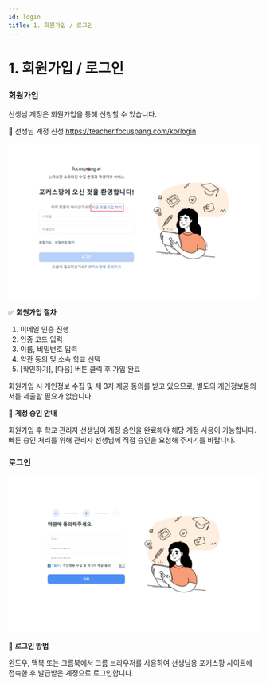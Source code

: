 ```yaml
---
id: login
title: 1. 회원가입 / 로그인
---
```


<!-- title: 사이드바에서 표시되는 이름 -->

# 1. 회원가입 / 로그인

### 회원가입

선생님 계정은 회원가입을 통해 신청할 수 있습니다.

🔗 선생님 계정 신청 https://teacher.focuspang.com/ko/login

![](/img/teacher_2-1_01.jpg) <!--🔧 회원가입 이미지의 경우 공통 사항이므로 이미지 따로 빼기-->

✅ **회원가입 절차**

1. 이메일 인증 진행
2. 인증 코드 입력
3. 이름, 비밀번호 입력
4. 약관 동의 및 소속 학교 선택
5. \[확인하기], \[다음] 버튼 클릭 후 가입 완료

회원가입 시 개인정보 수집 및 제 3자 제공 동의를 받고 있으므로, 별도의 개인정보동의서를 제출할 필요가 없습니다.

🔑 **계정 승인 안내**

회원가입 후 학교 관리자 선생님이 계정 승인을 완료해야 해당 계정 사용이 가능합니다.
빠른 승인 처리를 위해 관리자 선생님께 직접 승인을 요청해 주시기를 바랍니다.

### 로그인

![](/img/teacher_2-1_02.jpg)

🔑 **로그인 방법**

윈도우, 맥북 또는 크롬북에서 크롬 브라우저를 사용하여 선생님용 포커스팡 사이트에 접속한 후 발급받은 계정으로 로그인합니다.

